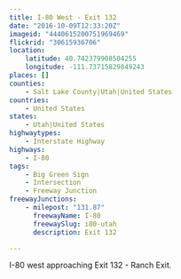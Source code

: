 ```yaml
---
title: I-80 West - Exit 132
date: "2016-10-09T12:33:20Z"
imageid: "4440615200751969469"
flickrid: "30615936706"
location:
    latitude: 40.742379908504255
    longitude: -111.73715829849243
places: []
counties:
    - Salt Lake County|Utah|United States
countries:
    - United States
states:
    - Utah|United States
highwaytypes:
    - Interstate Highway
highways:
    - I-80
tags:
    - Big Green Sign
    - Intersection
    - Freeway Junction
freewayJunctions:
    - milepost: "131.87"
      freewayName: I-80
      freewaySlug: i80-utah
      description: Exit 132

---
```

I-80 west approaching Exit 132 - Ranch Exit.